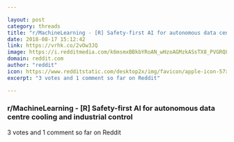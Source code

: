 ```yaml
---

layout: post
category: threads
title: "r/MachineLearning - [R] Safety-first AI for autonomous data centre cooling and industrial control"
date: 2018-08-17 15:12:42
link: https://vrhk.co/2vOw3JQ
image: https://i.redditmedia.com/k6msmxBBkbYRoAN_wHzoAGMzkASsTX8_PVGRQLvDfBg.jpg?s=ac96fb1900317268ec99f00c85795f1b
domain: reddit.com
author: "reddit"
icon: https://www.redditstatic.com/desktop2x/img/favicon/apple-icon-57x57.png
excerpt: "3 votes and 1 comment so far on Reddit"

---
```


### r/MachineLearning - [R] Safety-first AI for autonomous data centre cooling and industrial control

3 votes and 1 comment so far on Reddit